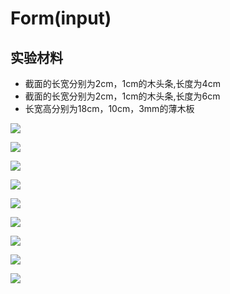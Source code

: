 # Form(input)

## 实验材料

- 截面的长宽分别为2cm，1cm的木头条,长度为4cm
- 截面的长宽分别为2cm，1cm的木头条,长度为6cm
- 长宽高分别为18cm，10cm，3mm的薄木板

![](/images/章6-用实体模型表达网站开发前端的基本组件/Form(input)/input01.jpg)

![](/images/章6-用实体模型表达网站开发前端的基本组件/Form(input)/input02.jpg)

![](/images/章6-用实体模型表达网站开发前端的基本组件/Form(input)/input-option01.jpg)

![](/images/章6-用实体模型表达网站开发前端的基本组件/Form(input)/input-option02.jpg)

![](/images/章6-用实体模型表达网站开发前端的基本组件/Form(input)/input-submit01.jpg)

![](/images/章6-用实体模型表达网站开发前端的基本组件/Form(input)/input-submit02.jpg)

![](/images/章6-用实体模型表达网站开发前端的基本组件/Form(input)/input-function01.jpg)

![](/images/章6-用实体模型表达网站开发前端的基本组件/Form(input)/form01.jpg)

![](/images/章6-用实体模型表达网站开发前端的基本组件/Form(input)/form02.jpg)